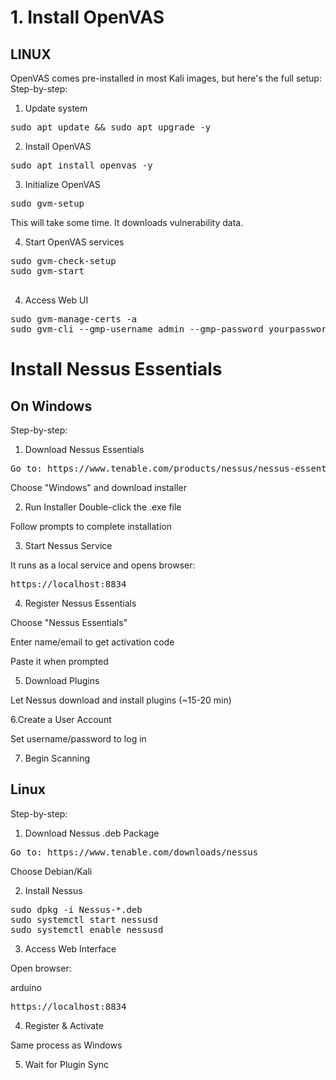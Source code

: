 # 1. Install OpenVAS 

## LINUX
OpenVAS comes pre-installed in most Kali images, but here's the full setup:
 Step-by-step:
 1. Update system
<pre>sudo apt update && sudo apt upgrade -y</pre>
 2. Install OpenVAS
<pre>sudo apt install openvas -y</pre>
 3. Initialize OpenVAS
<pre>sudo gvm-setup</pre>
This will take some time. It downloads vulnerability data.

 4. Start OpenVAS services
<pre>
sudo gvm-check-setup
sudo gvm-start

</pre>
 4. Access Web UI
<pre>sudo gvm-manage-certs -a
sudo gvm-cli --gmp-username admin --gmp-password yourpassword
</pre>

# Install Nessus Essentials

## On Windows

Step-by-step:
 1. Download Nessus Essentials

<pre>Go to: https://www.tenable.com/products/nessus/nessus-essentials</pre>
Choose "Windows" and download installer

 2. Run Installer
Double-click the .exe file

Follow prompts to complete installation

 3. Start Nessus Service

It runs as a local service and opens browser:
<pre>https://localhost:8834</pre>

 4. Register Nessus Essentials

Choose "Nessus Essentials"

Enter name/email to get activation code

Paste it when prompted

 5. Download Plugins

Let Nessus download and install plugins (~15-20 min)

6.Create a User Account

Set username/password to log in

 7. Begin Scanning

## Linux
Step-by-step:
 1. Download Nessus .deb Package

<pre>Go to: https://www.tenable.com/downloads/nessus</pre>

Choose Debian/Kali

 2. Install Nessus
<pre>sudo dpkg -i Nessus-*.deb
sudo systemctl start nessusd
sudo systemctl enable nessusd
</pre>

 3. Access Web Interface

Open browser:

arduino
<pre>https://localhost:8834</pre>

 4. Register & Activate

Same process as Windows

 5. Wait for Plugin Sync




